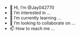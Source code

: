 - 👋 Hi, I’m @Jay042770
- 👀 I’m interested in ...
- 🌱 I’m currently learning ...
- 💞️ I’m looking to collaborate on ...
- 📫 How to reach me ...

<!---
Jay042770/Jay042770 is a ✨ special ✨ repository because its `README.md` (this file) appears on your GitHub profile.
You can click the Preview link to take a look at your changes.
--->
